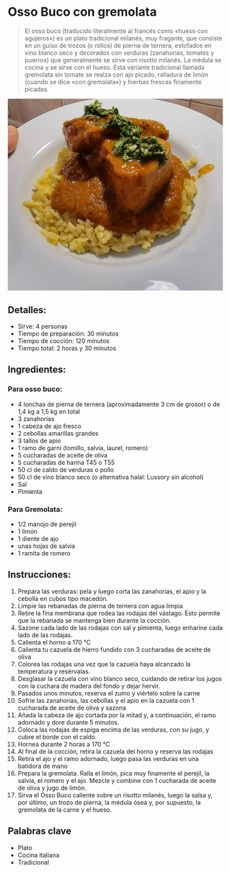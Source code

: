 # Osso Buco con gremolata

> El osso buco (traducido literalmente al francés como «hueso con agujeros») es un plato tradicional milanés, muy fragante, que consiste en un guiso de trozos (o rollos) de pierna de ternera, estofados en vino blanco seco y decorados con verduras (zanahorias, tomates y puerros) que generalmente se sirve con risotto milanés. La médula se cocina y se sirve con el hueso.
> Esta variante tradicional llamada gremolata sin tomate se realza con ajo picado, ralladura de limón (cuando se dice «con gremolata») y hierbas frescas finamente picadas. 

![Osso Buco con gremolata](https://github.com/anamorph/recettes/blob/main/photos/fr-plat-osso_buco_a_la_gremolata-01.jpg?raw=true)

## Detalles:
* Sirve: 4 personas
* Tiempo de preparación: 30 minutos
* Tiempo de cocción: 120 minutos
* Tiempo total: 2 horas y 30 minutos

## Ingredientes:
### Para osso buco:
* 4 lonchas de pierna de ternera (aproximadamente 3 cm de grosor) o de 1,4 kg a 1,5 kg en total
* 3 zanahorias
* 1 cabeza de ajo fresco
* 2 cebollas amarillas grandes
* 3 tallos de apio
* 1 ramo de garni (tomillo, salvia, laurel, romero)
* 5 cucharadas de aceite de oliva
* 5 cucharadas de harina T45 o T55
* 50 cl de caldo de verduras o pollo
* 50 cl de vino blanco seco (o alternativa halal: Lussory sin alcohol)
* Sal
* Pimienta

### Para Gremolata:
* 1/2 manojo de perejil
* 1 limón 
* 1 diente de ajo
* unas hojas de salvia
* 1 ramita de romero


## Instrucciones:
1. Prepara las verduras: pela y luego corta las zanahorias, el apio y la cebolla en cubos tipo macedón. 
1. Limpie las rebanadas de pierna de ternera con agua limpia
1. Retire la fina membrana que rodea las rodajas del vástago. Esto permite que la rebanada se mantenga bien durante la cocción.
1. Sazone cada lado de las rodajas con sal y pimienta, luego enharine cada lado de las rodajas.
1. Calienta el horno a 170 °C
1. Calienta tu cazuela de hierro fundido con 3 cucharadas de aceite de oliva
1. Colorea las rodajas una vez que la cazuela haya alcanzado la temperatura y resérvalas.
1. Desglasar la cazuela con vino blanco seco, cuidando de retirar los jugos con la cuchara de madera del fondo y dejar hervir.
1. Pasados unos minutos, reserva el zumo y viértelo sobre la carne
1. Sofríe las zanahorias, las cebollas y el apio en la cazuela con 1 cucharada de aceite de oliva y sazona
1. Añada la cabeza de ajo cortada por la mitad y, a continuación, el ramo adornado y dore durante 5 minutos.
1. Coloca las rodajas de espiga encima de las verduras, con su jugo, y cubre el borde con el caldo.
1. Hornea durante 2 horas a 170 °C
1. Al final de la cocción, retira la cazuela del horno y reserva las rodajas
1. Retira el ajo y el ramo adornado, luego pasa las verduras en una batidora de mano
1. Prepara la gremolata. Ralla el limón, pica muy finamente el perejil, la salvia, el romero y el ajo. Mezcle y combine con 1 cucharada de aceite de oliva y jugo de limón.
1. Sirva el Osso Buco caliente sobre un risotto milanés, luego la salsa y, por último, un trozo de pierna, la médula ósea y, por supuesto, la gremolata de la carne y el hueso.

## Palabras clave
* Plato
* Cocina italiana
* Tradicional